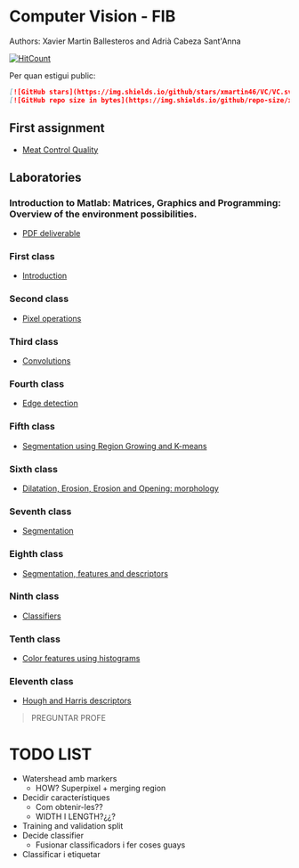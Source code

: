 # Computer Vision - FIB

Authors: Xavier Martin Ballesteros and Adrià Cabeza Sant'Anna

[![HitCount](http://hits.dwyl.io/VC/VC.svg)](http://hits.dwyl.io/xmartin46/VC)

Per quan estigui public:

```markdown
[![GitHub stars](https://img.shields.io/github/stars/xmartin46/VC/VC.svg)](https://GitHub.com/xmartin46/VC/stargazers/)
[![GitHub repo size in bytes](https://img.shields.io/github/repo-size/xmartin46/VC/VC.svg)](https://github.com/xmartin46/VC)
```


## First assignment
- [Meat Control Quality](https://github.com/xmartin46/VC/blob/master/Pr%C3%A0ctica%201/Deliverable/deliverable.pdf)

## Laboratories
### Introduction to Matlab: Matrices, Graphics and Programming: Overview of the environment possibilities. 
- [PDF deliverable](https://github.com/xmartin46/VC/blob/master/S1/Practica_0/Practica0.pdf)
### First class
- [Introduction](https://github.com/xmartin46/VC/blob/master/S1/Sessio1.pdf)
### Second class
- [Pixel operations](https://github.com/xmartin46/VC/blob/master/S2/Sessio2.pdf)
### Third class
- [Convolutions](https://github.com/xmartin46/VC/blob/master/S3/Sessio3.pdf)
### Fourth class
- [Edge detection](https://github.com/xmartin46/VC/blob/master/S4/Sessio4.pdf)
### Fifth class
- [Segmentation using Region Growing and K-means](https://github.com/xmartin46/VC/blob/master/S5/Sessio5.pdf)
### Sixth class
- [Dilatation, Erosion, Erosion and Opening: morphology ](https://github.com/xmartin46/VC/blob/master/S6/Sessio6.pdf)
### Seventh class
- [Segmentation](https://github.com/xmartin46/VC/blob/master/S7/S7_Entregable.pdf)
### Eighth class
- [Segmentation, features and descriptors](https://github.com/xmartin46/VC/blob/master/S8/Sessio8.pdf)
### Ninth class
- [Classifiers](https://github.com/xmartin46/VC/blob/master/S9/Sessio9.pdf)
### Tenth class
- [Color features using histograms](https://github.com/xmartin46/VC/blob/master/S10/Sessio10.pdf)
### Eleventh class
- [Hough and Harris descriptors](https://github.com/xmartin46/VC/blob/master/S11/Sessio11.pdf)

> PREGUNTAR PROFE
# TODO LIST

- Watershead amb markers
  - HOW?  Superpixel + merging region  
- Decidir característiques 
  - Com obtenir-les??
  - WIDTH I LENGTH?¿¿?
- Training and validation split
- Decide classifier
  - Fusionar classificadors i fer coses guays  
- Classificar i etiquetar 


